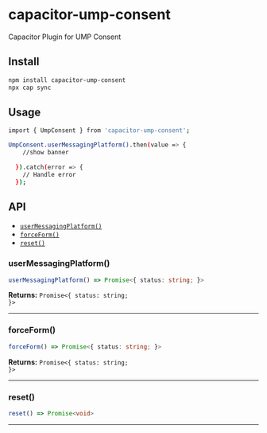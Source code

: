 # capacitor-ump-consent

Capacitor Plugin for UMP Consent

## Install

```bash
npm install capacitor-ump-consent
npx cap sync
```

## Usage
```bash
import { UmpConsent } from 'capacitor-ump-consent';

UmpConsent.userMessagingPlatform().then(value => {
    //show banner
    
  }).catch(error => {
    // Handle error
  });
```
## API

<docgen-index>

* [`userMessagingPlatform()`](#usermessagingplatform)
* [`forceForm()`](#forceform)
* [`reset()`](#reset)

</docgen-index>

<docgen-api>
<!--Update the source file JSDoc comments and rerun docgen to update the docs below-->

### userMessagingPlatform()

```typescript
userMessagingPlatform() => Promise<{ status: string; }>
```

**Returns:** <code>Promise&lt;{ status: string; }&gt;</code>

--------------------


### forceForm()

```typescript
forceForm() => Promise<{ status: string; }>
```

**Returns:** <code>Promise&lt;{ status: string; }&gt;</code>

--------------------


### reset()

```typescript
reset() => Promise<void>
```

--------------------

</docgen-api>

